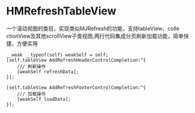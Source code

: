 # HMRefreshTableView
一个滚动视图的类目，实现类似MJRefresh的功能，支持tableView、colle
ctionView及其他scrollView子类视图,两行代码集成分页刷新加载功能，简单快捷，方便实用

    __weak __typeof(self) weakSelf = self;
    [self.tableView AddRefreshHeaderControlCompletion:^{
        /// 刷新操作
        [weakSelf refreshData];
    }];
    
    [self.tableView AddRefreshFooterControlCompletion:^{
        /// 加载操作
        [weakSelf loadData];
    }];
